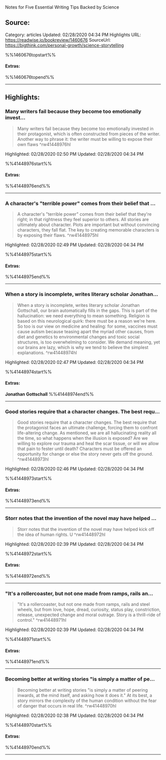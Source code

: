 Notes for Five Essential Writing Tips Backed by Science

## Source:
Category: articles
Updated: 02/28/2020 04:34 PM
Highlights URL: https://readwise.io/bookreview/1460676
SourceUrl: https://bigthink.com/personal-growth/science-storytelling

%%1460676topstart%%
#### Extras:

%%1460676topend%%


 
-----
 ## Highlights:

### Many writers fail because they become too emotionally invest...
>Many writers fail because they become too emotionally invested in their protagonist, which is often constructed from pieces of the writer. Another way to phrase it: the writer must be willing to expose their own flaws ^rw41448976hl


Highlighted: 02/28/2020 02:50 PM
Updated: 02/28/2020 04:34 PM

%%41448976start%%
#### Extras:

%%41448976end%%



------

### A character's "terrible power" comes from their belief that ...
>A character's "terrible power" comes from their belief that they're right; in that rightness they feel superior to others. All stories are ultimately about character. Plots are important but without convincing characters, they fall flat. The key to creating memorable characters is by exposing their flaws. ^rw41448975hl


Highlighted: 02/28/2020 02:49 PM
Updated: 02/28/2020 04:34 PM

%%41448975start%%
#### Extras:

%%41448975end%%



------

### When a story is incomplete, writes literary scholar Jonathan...
>When a story is incomplete, writes literary scholar Jonathan Gottschall, our brain automatically fills in the gaps. This is part of the hallucination: we need everything to mean something. Religion is based on this neurological quirk: there must be a reason we're here. So too is our view on medicine and healing: for some, vaccines must cause autism because teasing apart the myriad other causes, from diet and genetics to environmental changes and toxic social structures, is too overwhelming to consider. We demand meaning, yet our brains are lazy, which is why we tend to believe the simplest explanations. ^rw41448974hl


Highlighted: 02/28/2020 02:47 PM
Updated: 02/28/2020 04:34 PM

%%41448974start%%
#### Extras:
**Jonathan Gottschall**
%%41448974end%%



------

### Good stories require that a character changes. The best requ...
>Good stories require that a character changes. The best require that the protagonist faces an ultimate challenge, forcing them to confront life-altering change. As mentioned, we are all hallucinating reality all the time, so what happens when the illusion is exposed? Are we willing to explore our trauma and heal the scar tissue, or will we allow that pain to fester until death? Characters must be offered an opportunity for change or else the story never gets off the ground. ^rw41448973hl


Highlighted: 02/28/2020 02:46 PM
Updated: 02/28/2020 04:34 PM

%%41448973start%%
#### Extras:

%%41448973end%%



------

### Storr notes that the invention of the novel may have helped ...
>Storr notes that the invention of the novel may have helped kick off the idea of human rights. U ^rw41448972hl


Highlighted: 02/28/2020 02:39 PM
Updated: 02/28/2020 04:34 PM

%%41448972start%%
#### Extras:

%%41448972end%%



------

### "It's a rollercoaster, but not one made from ramps, rails an...
>"It's a rollercoaster, but not one made from ramps, rails and steel wheels, but from love, hope, dread, curiosity, status play, constriction, release, unexpected change and moral outrage. Story is a thrill-ride of control." ^rw41448971hl


Highlighted: 02/28/2020 02:39 PM
Updated: 02/28/2020 04:34 PM

%%41448971start%%
#### Extras:

%%41448971end%%



------

### Becoming better at writing stories "is simply a matter of pe...
>Becoming better at writing stories "is simply a matter of peering inwards, at the mind itself, and asking how it does it." At its best, a story mirrors the complexity of the human condition without the fear of danger that occurs in real life. ^rw41448970hl


Highlighted: 02/28/2020 02:38 PM
Updated: 02/28/2020 04:34 PM

%%41448970start%%
#### Extras:

%%41448970end%%



------

